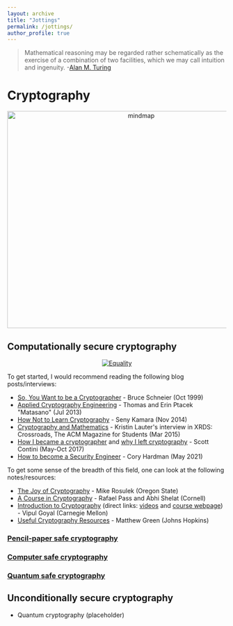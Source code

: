 ```yaml
---
layout: archive
title: "Jottings"
permalink: /jottings/
author_profile: true
---
```


> Mathematical reasoning may be regarded rather schematically as the exercise of a combination of two facilities, which we may call intuition and ingenuity. 
> -[Alan M. Turing](https://en.wikiquote.org/wiki/Alan_Turing)

# Cryptography

<p>
<center>
<a href="https://gkorpal.github.io/files/Crypto_goals.tex">
     <img alt="mindmap" src="https://gkorpal.github.io/images/Crypto_goals.png" class="center"
          width="600" height="500">
</a>
</center>
</p>

## Computationally secure cryptography

<p>
<center>
<a href="https://xkcd.com/538/">
     <img alt="Equality" src="https://imgs.xkcd.com/comics/security.png" class="center">
</a>
</center>
</p>
<!----- **Kerckhoffs's principle:** *A cryptosystem should be secure even if everything about the system, except the key, is public knowledge.*----->

To get started, I would recommend reading the following blog posts/interviews:
* [So, You Want to be a Cryptographer](https://www.schneier.com/crypto-gram/archives/1999/1015.html#SoYouWanttobeaCryptographer) - Bruce Schneier (Oct 1999)
* [Applied Cryptography Engineering](https://sockpuppet.org/blog/2013/07/22/applied-practical-cryptography/) - Thomas and Erin Ptacek "Matasano" (Jul 2013)
* [How Not to Learn Cryptography](http://esl.cs.brown.edu/blog/how-not-to-learn-cryptography/) - Seny Kamara (Nov 2014)
* [Cryptography and Mathematics](https://dl.acm.org/doi/10.1145/2730916) - Kristin Lauter's interview in XRDS: Crossroads, The ACM Magazine for Students (Mar 2015)
* [How I became a cryptographer](https://littlemaninmyhead.wordpress.com/2017/05/18/how-i-became-a-cryptographer/) and [why I left cryptography](https://littlemaninmyhead.wordpress.com/2017/10/23/why-i-left-cryptography/) - Scott Contini (May-Oct 2017)
* [How to become a Security Engineer](https://www.coryhardman.com/2021/05/how-to-become-security-engineer.html) - Cory Hardman (May 2021)

To get some sense of the breadth of this field, one can look at the following notes/resources:
* [The Joy of Cryptography](https://joyofcryptography.com/) - Mike Rosulek (Oregon State)
* [A Course in Cryptography](http://www.cs.cornell.edu/courses/cs4830/2010fa/lecnotes.pdf) - Rafael Pass and Abhi Shelat (Cornell)
* [Introduction to Cryptography](https://www.cs.cmu.edu/~goyal/15356/lecture_notes.pdf) (direct links: [videos](https://youtube.com/playlist?list=PLI3cKEs5b6gvelkJnHf16r3ADhYvcQjdr) and [course webpage](https://www.cs.cmu.edu/~goyal/15356/)) - Vipul Goyal (Carnegie Mellon)
* [Useful Cryptography Resources](https://blog.cryptographyengineering.com/useful-cryptography-resources/) - Matthew Green (Johns Hopkins)

### [Pencil-paper safe cryptography](https://gkorpal.github.io/pencil)
### [Computer safe cryptography](https://gkorpal.github.io/computer)
### [Quantum safe cryptography](https://gkorpal.github.io/quantum)

## Unconditionally secure cryptography

- Quantum cryptography (placeholder)
